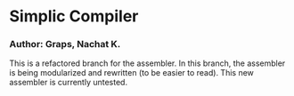 # Simplic Compiler 

### Author: Graps, Nachat K.
This is a refactored branch for the assembler. In this branch, the assembler is being modularized and rewritten (to be easier to read). This new assembler is currently untested.
